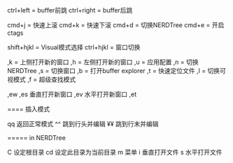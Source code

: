ctrl+left  = buffer前跳
ctrl+right = buffer后跳

cmd+j = 快速上滚
cmd+k = 快速下滚
cmd+d = 切换NERDTree
cmd+e = 开启ctags

shift+hjkl = Visual模式选择
ctrl+hjkl = 窗口切换

,k = 上侧打开新的窗口
,h = 左侧打开新的窗口 
,u = 应用配置
,n = 切换NERDTree
,s = 切换窗口
,b = 打开buffer explorer
,t = 快速定位文件
,l = 切换可视模式
,f = 超级查找模式

,ew
,es 垂直打开新窗口
,ev 水平打开新窗口
,et

====
插入模式

qq 返回正常模式
^^ 跳到行头并编辑
¥¥ 跳到行末并编辑

=====
in NERDTree

C 设定根目录
cd 设定此目录为当前目录
m 菜单
i 垂直打开文件
s 水平打开文件
